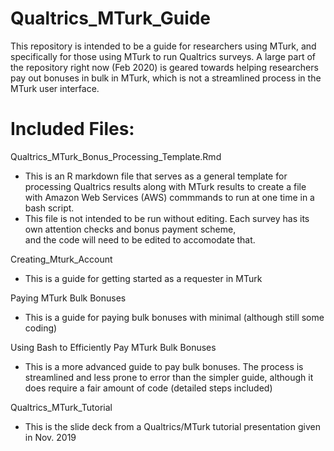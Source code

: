 # Qualtrics_MTurk_Guide

This repository is intended to be a guide for researchers using MTurk, and specifically for those using MTurk to run Qualtrics surveys. A large part of the repository right now (Feb 2020) is geared towards helping researchers pay out bonuses in bulk in MTurk, which is not a streamlined process in the MTurk user interface.

# Included Files:
Qualtrics_MTurk_Bonus_Processing_Template.Rmd
  - This is an R markdown file that serves as a general template for processing Qualtrics results along with MTurk results to 
    create a file with Amazon Web Services (AWS) commmands to run at one time in a bash script.
  - This file is not intended to be run without editing. Each survey has its own attention checks and bonus payment scheme,   
    and the code will need to be edited to accomodate that.
    
Creating_Mturk_Account
  - This is a guide for getting started as a requester in MTurk
  
Paying MTurk Bulk Bonuses
  - This is a guide for paying bulk bonuses with minimal (although still some coding)
  
Using Bash to Efficiently Pay MTurk Bulk Bonuses
  - This is a more advanced guide to pay bulk bonuses. The process is streamlined and less prone to error than the simpler 
    guide, although it does require a fair amount of code (detailed steps included)
    
Qualtrics_MTurk_Tutorial
  - This is the slide deck from a Qualtrics/MTurk tutorial presentation given in Nov. 2019
